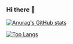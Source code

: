 ### Hi there 👋
[![Anurag's GitHub stats](https://github-readme-stats.vercel.app/api?username=Alingo2&count_private=true&theme=vue)](https://github.com/anuraghazra/github-readme-stats)

[![Top Langs](https://github-readme-stats.vercel.app/api/top-langs/?username=Alingo2&bg_color=DEG,#fcba03,#ffaa03)](https://github.com/anuraghazra/github-readme-stats)
<!--
**Alingo2/Alingo2** is a ✨ _special_ ✨ repository because its `README.md` (this file) appears on your GitHub profile.

Here are some ideas to get you started:

- 🔭 I’m currently working on ...
- 🌱 I’m currently learning ...
- 👯 I’m looking to collaborate on ...
- 🤔 I’m looking for help with ...
- 💬 Ask me about ...
- 📫 How to reach me: ...
- 😄 Pronouns: ...
- ⚡ Fun fact: ...
-->
